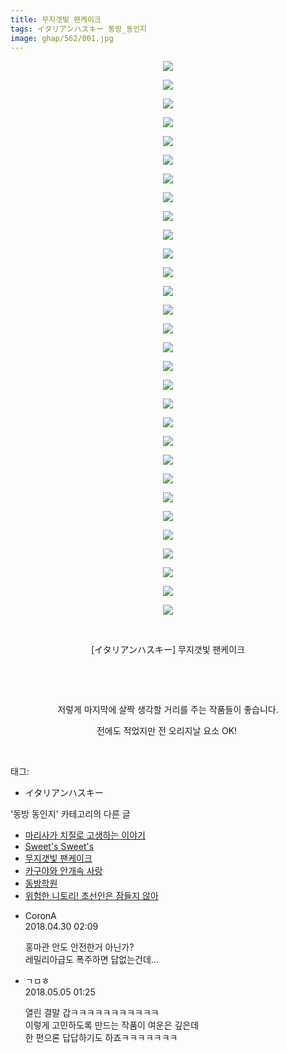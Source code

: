 ```yaml
---
title: 무지갯빛 팬케이크
tags: イタリアンハスキー 동방_동인지
image: ghap/562/001.jpg
---
```

<div class="article">
<p style="text-align: center; clear: none; float: none;"><img src="{{ site.nasurl }}/ghap/562/001.jpg"/></p>
<p style="text-align: center; clear: none; float: none;"><img src="{{ site.nasurl }}/ghap/562/002.jpg"/></p>
<p style="text-align: center; clear: none; float: none;"><img src="{{ site.nasurl }}/ghap/562/003.jpg"/></p>
<p style="text-align: center; clear: none; float: none;"><img src="{{ site.nasurl }}/ghap/562/004.jpg"/></p>
<p style="text-align: center; clear: none; float: none;"><img src="{{ site.nasurl }}/ghap/562/005.jpg"/></p>
<p style="text-align: center; clear: none; float: none;"><img src="{{ site.nasurl }}/ghap/562/006.jpg"/></p>
<p style="text-align: center; clear: none; float: none;"><img src="{{ site.nasurl }}/ghap/562/007.jpg"/></p>
<p style="text-align: center; clear: none; float: none;"><img src="{{ site.nasurl }}/ghap/562/008.jpg"/></p>
<p style="text-align: center; clear: none; float: none;"><img src="{{ site.nasurl }}/ghap/562/009.jpg"/></p>
<p style="text-align: center; clear: none; float: none;"><img src="{{ site.nasurl }}/ghap/562/010.jpg"/></p>
<p style="text-align: center; clear: none; float: none;"><img src="{{ site.nasurl }}/ghap/562/011.jpg"/></p>
<p style="text-align: center; clear: none; float: none;"><img src="{{ site.nasurl }}/ghap/562/012.jpg"/></p>
<p style="text-align: center; clear: none; float: none;"><img src="{{ site.nasurl }}/ghap/562/013.jpg"/></p>
<p style="text-align: center; clear: none; float: none;"><img src="{{ site.nasurl }}/ghap/562/014.jpg"/></p>
<p style="text-align: center; clear: none; float: none;"><img src="{{ site.nasurl }}/ghap/562/015.jpg"/></p>
<p style="text-align: center; clear: none; float: none;"><img src="{{ site.nasurl }}/ghap/562/016.jpg"/></p>
<p style="text-align: center; clear: none; float: none;"><img src="{{ site.nasurl }}/ghap/562/017.jpg"/></p>
<p style="text-align: center; clear: none; float: none;"><img src="{{ site.nasurl }}/ghap/562/018.jpg"/></p>
<p style="text-align: center; clear: none; float: none;"><img src="{{ site.nasurl }}/ghap/562/019.jpg"/></p>
<p style="text-align: center; clear: none; float: none;"><img src="{{ site.nasurl }}/ghap/562/020.jpg"/></p>
<p style="text-align: center; clear: none; float: none;"><img src="{{ site.nasurl }}/ghap/562/021.jpg"/></p>
<p style="text-align: center; clear: none; float: none;"><img src="{{ site.nasurl }}/ghap/562/022.jpg"/></p>
<p style="text-align: center; clear: none; float: none;"><img src="{{ site.nasurl }}/ghap/562/023.jpg"/></p>
<p style="text-align: center; clear: none; float: none;"><img src="{{ site.nasurl }}/ghap/562/024.jpg"/></p>
<p style="text-align: center; clear: none; float: none;"><img src="{{ site.nasurl }}/ghap/562/025.jpg"/></p>
<p style="text-align: center; clear: none; float: none;"><img src="{{ site.nasurl }}/ghap/562/026.jpg"/></p>
<p style="text-align: center; clear: none; float: none;"><img src="{{ site.nasurl }}/ghap/562/027.jpg"/></p>
<p style="text-align: center; clear: none; float: none;"><img src="{{ site.nasurl }}/ghap/562/028.jpg"/></p>
<p style="text-align: center; clear: none; float: none;"><img src="{{ site.nasurl }}/ghap/562/029.jpg"/></p>
<p style="text-align: center; clear: none; float: none;"><img src="{{ site.nasurl }}/ghap/562/030.jpg"/></p>
<p style="text-align: center; clear: none; float: none;"><br/></p>
<p style="text-align: center; clear: none; float: none;">[イタリアンハスキー] 무지갯빛 팬케이크</p>
<p style="text-align: center; clear: none; float: none;"><br/></p>
<p style="text-align: center; clear: none; float: none;"><br/></p>
<p style="text-align: center; clear: none; float: none;">저렇게 마지막에 살짝 생각할 거리를 주는 작품들이 좋습니다.</p>
<p style="text-align: center; clear: none; float: none;">전에도 적었지만 전 오리지날 요소 OK! </p>
<p><br/></p>
</div><div class="tagTrail">
<p>태그: </p>
<ul>
<li>イタリアンハスキー</li>
</ul>
</div><div class="another">
<p>'동방 동인지' 카테고리의 다른 글</p>
<ul>
<li><a href="/2016-06-26-ghap_564">마리사가 치질로 고생하는 이야기</a></li>
<li><a href="/2016-06-26-ghap_563">Sweet's Sweet's</a></li>
<li><a href="/2016-06-25-ghap_562">무지갯빛 팬케이크</a></li>
<li><a href="/2016-06-25-ghap_561">카구야와 안개속 사랑</a></li>
<li><a href="/2016-06-25-ghap_560">동방학원</a></li>
<li><a href="/2016-06-25-ghap_559">위험한 니토리! 초선인은 잠들지 않아</a></li>
</ul>
</div><div class="cb_module cb_fluid">
<div class="cb_wrt cb_profile">
<div class="comment">
<ul>
<li class="cb_thumb_off" id="comment15247220">
<div class="cb_comment_area">
<div class="cb_info_area">
<div class="cb_section">
<span class="cb_nick_name">CoronA</span>
</div>
<div class="cb_section">
<span class="cb_date">2018.04.30 02:09 </span>
</div>
</div>
<div class="cb_dsc_comment">
<p class="cb_dsc">
											홍마관 안도 안전한거 아닌가?<br/>
레밀리아급도 폭주하면 답없는건데...
										</p>
</div>
</div></li>
<li class="cb_thumb_off" id="comment15250765">
<div class="cb_comment_area">
<div class="cb_info_area">
<div class="cb_section">
<span class="cb_nick_name">ㄱㅁㅎ</span>
</div>
<div class="cb_section">
<span class="cb_date">2018.05.05 01:25 </span>
</div>
</div>
<div class="cb_dsc_comment">
<p class="cb_dsc">
											열린 결말 갑ㅋㅋㅋㅋㅋㅋㅋㅋㅋㅋㅋ<br/>
이렇게 고민하도록 만드는 작품이 여운은 깊은데<br/>
한 편으론 답답하기도 하죠ㅋㅋㅋㅋㅋㅋㅋ
										</p>
</div>
</div></li>
</ul>
</div>
</div><!-- commentList close -->
</div>